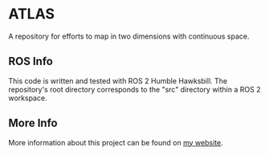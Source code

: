 # ATLAS
A repository for efforts to map in two dimensions with continuous space.

## ROS Info
This code is written and tested with ROS 2 Humble Hawksbill. The repository's root directory corresponds to the "src" directory within a ROS 2 workspace.

## More Info
More information about this project can be found on [my website](https://lorenzos.io/projects/2022/06/10/Line-Based-Mapping.html).